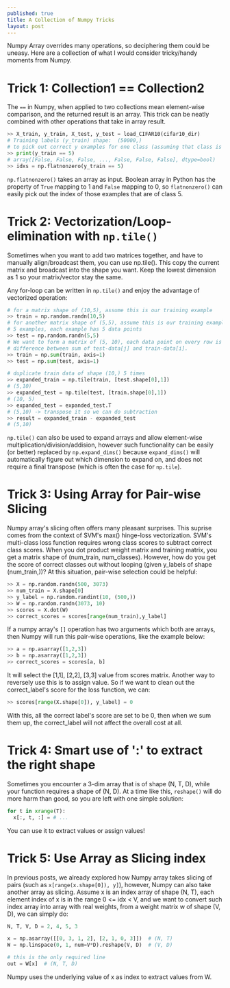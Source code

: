 ```yaml
---
published: true
title: A Collection of Numpy Tricks
layout: post
---
```













Numpy Array overrides many operations, so deciphering them could be uneasy. Here are a collection of what I would consider tricky/handy moments from Numpy.

# Trick 1: Collection1 == Collection2

The `==` in Numpy, when applied to two collections mean element-wise comparison, and the returned result is an array. This trick can be neatly combined with other operations that take in array result.

```python
>> X_train, y_train, X_test, y_test = load_CIFAR10(cifar10_dir)
# Training labels (y_train) shape:  (50000,)
# to pick out correct y examples for one class (assuming that class is indexed at 5)
>> print(y_train == 5)
# array([False, False, False, ..., False, False, False], dtype=bool)
>> idxs = np.flatnonzero(y_train == 5)
```

`np.flatnonzero()` takes an array as input. Boolean array in Python has the property of `True` mapping to 1 and `False` mapping to 0, so `flatnonzero()` can easily pick out the index of those examples that are of class 5.

# Trick 2: Vectorization/Loop-elimination with `np.tile()`

Sometimes when you want to add two matrices together, and have to manually align/broadcast them, you can use np.tile(). This copy the current matrix and broadcast into the shape you want. Keep the lowest dimension as 1 so your matrix/vector stay the same.

Any for-loop can be written in `np.tile()` and enjoy the advantage of vectorized operation:

```python
# for a matrix shape of (10,5), assume this is our training example
>> train = np.random.randn(10,5)
# for another matrix shape of (5,5), assume this is our training example
# 5 examples, each example has 5 data points
>> test = np.random.randn(5,5)
# We want to form a matrix of (5, 10), each data point on every row is the 
# difference between sum of test-data[j] and train-data[i].
>> train = np.sum(train, axis=1)
>> test = np.sum(test, axis=1)

# duplicate train data of shape (10,) 5 times
>> expanded_train = np.tile(train, [test.shape[0],1])
# (5,10)
>> expanded_test = np.tile(test, [train.shape[0],1])
# (10, 5)
>> expanded_test = expanded_test.T
# (5,10) -> transpose it so we can do subtraction
>> result = expanded_train - expanded_test
# (5,10)
```

`np.tile()` can also be used to expand arrays and allow element-wise multiplication/division/addision, however such functionality can be easily (or better) replaced by `np.expand_dims()` because `expand_dims()` will automatically figure out which dimension to expand on, and does not require a final transpose (which is often the case for `np.tile`).

# Trick 3: Using Array for Pair-wise Slicing

Numpy array's slicing often offers many pleasant surprises. This suprise comes from the context of SVM's max() hinge-loss vectorization. SVM's multi-class loss function requires wrong class scores to subtract correct class scores. When you dot product weight matrix and training matrix, you get a matrix shape of (num_train, num_classes). However, how do you get the score of correct classes out without looping (given y_labels of shape (num_train,))? At this situation, pair-wise selection could be helpful:

```python
>> X = np.random.randn(500, 3073)
>> num_train = X.shape[0]
>> y_label = np.random.randint(10, (500,))
>> W = np.random.randn(3073, 10)
>> scores = X.dot(W)
>> correct_scores = scores[range(num_train),y_label]
```

If a numpy array's `[]` operation has two arguments which both are arrays, then Numpy will run this pair-wise operations, like the example below:

```python
>> a = np.asarray([1,2,3])
>> b = np.asarray([1,2,3])
>> correct_scores = scores[a, b]
```

It will select the [1,1], [2,2], [3,3] value from scores matrix. Another way to reversely use this is to assign value. So if we want to clean out the correct_label's score for the loss function, we can:

```python
>> scores[range(X.shape[0]), y_label] = 0
```

With this, all the correct label's score are set to be 0, then when we sum them up, the correct_label will not affect the overall cost at all.

# Trick 4: Smart use of ':' to extract the right shape

Sometimes you encounter a 3-dim array that is of shape (N, T, D), while your function requires a shape of (N, D). At a time like this, `reshape()` will do more harm than good, so you are left with one simple solution:

```python
for t in xrange(T):
  x[:, t, :] = # ...
```

You can use it to extract values or assign values!

# Trick 5: Use Array as Slicing index

In previous posts, we already explored how Numpy array takes slicing of pairs (such as `x[range(x.shape[0]), y]`), however, Numpy can also take another array as slicing. Assume x is an index array of shape (N, T), each element index
of x is in the range 0 <= idx < V, and we want to convert such index array into array with real weights, from a weight matrix w of shape (V, D), we can simply do:

```python
N, T, V, D = 2, 4, 5, 3

x = np.asarray([[0, 3, 1, 2], [2, 1, 0, 3]])  # (N, T)
W = np.linspace(0, 1, num=V*D).reshape(V, D)  # (V, D)

# this is the only required line
out = W[x]  # (N, T, D)
```
Numpy uses the underlying value of x as index to extract values from W.
